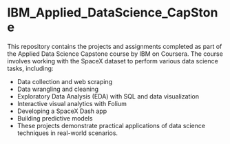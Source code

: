 # IBM_Applied_DataScience_CapStone

This repository contains the projects and assignments completed as part of the Applied Data Science Capstone course by IBM on Coursera. The course involves working with the SpaceX dataset to perform various data science tasks, including:

* Data collection and web scraping
* Data wrangling and cleaning
* Exploratory Data Analysis (EDA) with SQL and data visualization
* Interactive visual analytics with Folium
* Developing a SpaceX Dash app
* Building predictive models
* These projects demonstrate practical applications of data science techniques in real-world scenarios.

